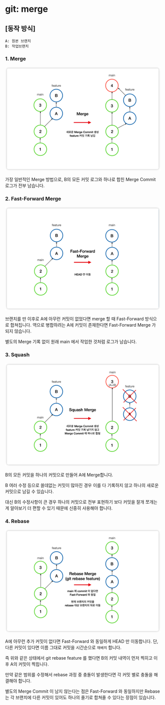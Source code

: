 # git: merge

## [동작 방식]
```
A: 원본 브랜치
B: 작업브랜치
```

### 1. Merge
![img](https://raw.githubusercontent.com/ParkJiwoon/PrivateStudy/master/git/images/screen_2022_06_20_03_49_52.png)

가장 일반적인 Merge 방법으로, B의 모든 커밋 로그와 하나로 합친 Merge Commit 로그가 전부 남습니다.  

### 2. Fast-Forward Merge
![img](https://raw.githubusercontent.com/ParkJiwoon/PrivateStudy/master/git/images/screen_2022_06_20_03_50_22.png)

브랜치를 딴 이후로 A에 아무런 커밋이 없었다면 merge 할 때 Fast-Forward 방식으로 합쳐집니다. 역으로 병합하려는 A에 커밋이 존재한다면 Fast-Forward Merge 가 되지 않습니다. 

 
별도의 Merge 기록 없이 원래 main 에서 작업한 것처럼 로그가 남습니다.    

 
### 3. Squash
![img](https://raw.githubusercontent.com/ParkJiwoon/PrivateStudy/master/git/images/screen_2022_06_20_03_48_58.png)

B의 모든 커밋을 하나의 커밋으로 만들어 A에 Merge합니다.

B 여러 수정 등으로 쓸데없는 커밋이 많아진 경우 이를 다 기록하지 않고 하나의 새로운 커밋으로 남길 수 있습니다.

대신 B의 수정사항이 큰 경우 하나의 커밋으로 전부 표현하기 보다 커밋을 잘개 쪼개는게 알아보기 더 편할 수 있기 때문에 신중히 사용해야 합니다.

### 4. Rebase
![img](https://raw.githubusercontent.com/ParkJiwoon/PrivateStudy/master/git/images/screen_2022_06_20_03_51_43.png)

A에 아무런 추가 커밋이 없다면 Fast-Forward 와 동일하게 HEAD 만 이동합니다. 단, 다른 커밋이 있다면 이름 그대로 커밋을 시간순으로 `재배치` 합니다.  

즉 위와 같은 상태에서 git rebase feature 를 했다면 B의 커밋 내역이 먼저 찍히고 이후 A의 커밋이 찍힙니다.

만약 같은 범위를 수정해서 rebase 과정 중 충돌이 발생한다면 각 커밋 별로 충돌을 해결해야 합니다.

별도의 Merge Commit 이 남지 않는다는 점은 Fast-Forward 와 동일하지만 Rebase 는 각 브랜치에 다른 커밋이 있어도 하나의 줄기로 합쳐줄 수 있다는 장점이 있습니다.